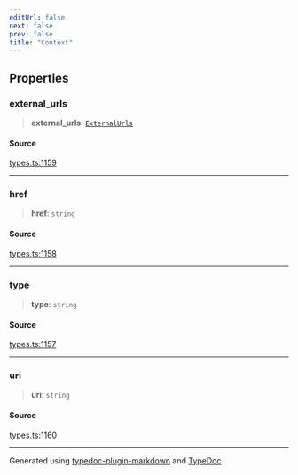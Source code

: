 ```yaml
---
editUrl: false
next: false
prev: false
title: "Context"
---
```


## Properties

### external\_urls

> **external\_urls**: [`ExternalUrls`](/api/interfaces/externalurls/)

#### Source

[types.ts:1159](https://github.com/fostertheweb/spotify-web-sdk/blob/9d7441b/src/types.ts#L1159)

***

### href

> **href**: `string`

#### Source

[types.ts:1158](https://github.com/fostertheweb/spotify-web-sdk/blob/9d7441b/src/types.ts#L1158)

***

### type

> **type**: `string`

#### Source

[types.ts:1157](https://github.com/fostertheweb/spotify-web-sdk/blob/9d7441b/src/types.ts#L1157)

***

### uri

> **uri**: `string`

#### Source

[types.ts:1160](https://github.com/fostertheweb/spotify-web-sdk/blob/9d7441b/src/types.ts#L1160)

***

Generated using [typedoc-plugin-markdown](https://www.npmjs.com/package/typedoc-plugin-markdown) and [TypeDoc](https://typedoc.org/)
